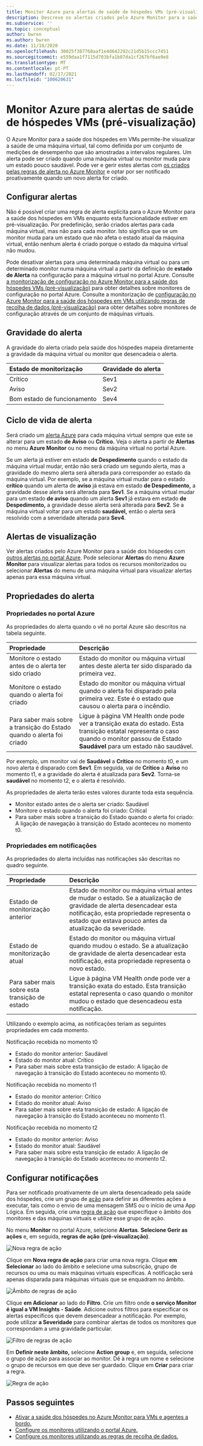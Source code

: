 ```yaml
---
title: Monitor Azure para alertas de saúde de hóspedes VMs (pré-visualização)
description: Descreve os alertas criados pelo Azure Monitor para a saúde dos hóspedes VMs, incluindo como habilitar e configurar notificações.
ms.subservice: ''
ms.topic: conceptual
author: bwren
ms.author: bwren
ms.date: 11/10/2020
ms.openlocfilehash: 30025f387768aaf1e4d642292c21d5b15ccc7451
ms.sourcegitcommit: e559daa1f7115d703bfa1b87da1cf267bf6ae9e8
ms.translationtype: MT
ms.contentlocale: pt-PT
ms.lasthandoff: 02/17/2021
ms.locfileid: "100620631"
---
```

# <a name="azure-monitor-for-vms-guest-health-alerts-preview"></a>Monitor Azure para alertas de saúde de hóspedes VMs (pré-visualização)
O Azure Monitor para a saúde dos hóspedes em VMs permite-lhe visualizar a saúde de uma máquina virtual, tal como definida por um conjunto de medições de desempenho que são amostradas a intervalos regulares. Um alerta pode ser criado quando uma máquina virtual ou monitor muda para um estado pouco saudável. Pode ver e gerir estes alertas com [os criados pelas regras de alerta no Azure Monitor](../platform/alerts-overview.md) e optar por ser notificado proativamente quando um novo alerta for criado.

## <a name="configure-alerts"></a>Configurar alertas
Não é possível criar uma regra de alerta explícita para o Azure Monitor para a saúde dos hóspedes em VMs enquanto esta funcionalidade estiver em pré-visualização. Por predefinição, serão criados alertas para cada máquina virtual, mas não para cada monitor.  Isto significa que se um monitor muda para um estado que não afeta o estado atual da máquina virtual, então nenhum alerta é criado porque o estado da máquina virtual não mudou. 

Pode desativar alertas para uma determinada máquina virtual ou para um determinado monitor numa máquina virtual a partir da definição de **estado de Alerta** na configuração para a máquina virtual no portal Azure. Consulte [a monitorização de configuração no Azure Monitor para a saúde dos hóspedes VMs (pré-visualização)](vminsights-health-configure.md) para obter detalhes sobre monitores de configuração no portal Azure. Consulte a monitorização de [configuração no Azure Monitor para a saúde dos hóspedes em VMs utilizando regras de recolha de dados (pré-visualização)](vminsights-health-configure-dcr.md) para obter detalhes sobre monitores de configuração através de um conjunto de máquinas virtuais.

## <a name="alert-severity"></a>Gravidade do alerta
A gravidade do alerta criado pela saúde dos hóspedes mapeia diretamente a gravidade da máquina virtual ou monitor que desencadeia o alerta.

| Estado de monitorização | Gravidade do alerta |
|:---|:---|
| Crítico | Sev1 |
| Aviso  | Sev2 |
| Bom estado de funcionamento  | Sev4 |

## <a name="alert-lifecycle"></a>Ciclo de vida de alerta
Será criado um [alerta Azure](../platform/alerts-overview.md) para cada máquina virtual sempre que este se alterar para um estado **de Aviso** ou **Crítico.** Veja o alerta a partir de **Alertas** no menu **Azure Monitor** ou no menu da máquina virtual no portal Azure.

Se um alerta já estiver em estado **de Despedimento** quando o estado da máquina virtual mudar, então não será criado um segundo alerta, mas a gravidade do mesmo alerta será alterada para corresponder ao estado da máquina virtual. Por exemplo, se a máquina virtual mudar para o estado **crítico** quando um alerta de **aviso** já estava em estado **de Despedimento,** a gravidade desse alerta será alterada para **Sev1**. Se a máquina virtual mudar para um estado **de aviso** quando um alerta **Sev1** já estava em estado **de Despedimento,** a gravidade desse alerta será alterada para **Sev2**. Se a máquina virtual voltar para um estado **saudável,** então o alerta será resolvido com a severidade alterada para **Sev4**.

## <a name="viewing-alerts"></a>Alertas de visualização
Ver alertas criados pelo Azure Monitor para a saúde dos hóspedes com [outros alertas no portal Azure](../platform/alerts-overview.md#alerts-experience). Pode selecionar **Alertas** do menu **Azure Monitor** para visualizar alertas para todos os recursos monitorizados ou selecionar **Alertas** do menu de uma máquina virtual para visualizar alertas apenas para essa máquina virtual.

## <a name="alert-properties"></a>Propriedades do alerta

### <a name="properties-in-the-azure-portal"></a>Propriedades no portal Azure
As propriedades do alerta quando o vê no portal Azure são descritos na tabela seguinte.

| Propriedade | Descrição |
|:---|:---|
| Monitore o estado antes de o alerta ter sido criado | Estado do monitor ou máquina virtual antes deste alerta ter sido disparado da primeira vez. |
| Monitore o estado quando o alerta foi criado | Estado do monitor ou máquina virtual quando o alerta foi disparado pela primeira vez. Este é o estado que causou o alerta para o incêndio. |
| Para saber mais sobre a transição do Estado quando o alerta foi criado | Ligue à página VM Health onde pode ver a transição exata do estado. Esta transição estatal representa o caso quando o monitor passou de Estado **Saudável** para um estado não saudável. |

Por exemplo, um monitor vai de **Saudável** a **Crítico** no momento t0, e um novo alerta é disparado com **Sev1**. Em seguida, vai de **Crítico** a **Aviso** no momento t1, e a gravidade do alerta é atualizada para **Sev2**. Torna-se **saudável** no momento t2, e o alerta é resolvido.

As propriedades de alerta terão estes valores durante toda esta sequência.

- Monitor estado antes de o alerta ser criado: Saudável
- Monitore o estado quando o alerta foi criado: Critical
- Para saber mais sobre a transição do Estado quando o alerta foi criado: A ligação de navegação à transição do Estado aconteceu no momento t0.


### <a name="properties-in-notifications"></a>Propriedades em notificações
As propriedades do alerta incluídas nas notificações são descritas no quadro seguinte.

| Propriedade | Descrição |
|:---|:---|
| Estado de monitorização anterior | Estado de monitor ou máquina virtual antes de mudar o estado. Se a atualização de gravidade de alerta desencadear esta notificação, esta propriedade representa o estado que estava pouco antes da atualização da severidade. |
| Estado de monitorização atual | Estado do monitor ou máquina virtual quando mudou o estado. Se a atualização de gravidade de alerta desencadear esta notificação, esta propriedade representa o novo estado. |
| Para saber mais sobre esta transição de estado | Ligue à página VM Health onde pode ver a transição exata do estado. Esta transição estatal representa o caso quando o monitor mudou o estado que desencadeou esta notificação. |

Utilizando o exemplo acima, as notificações teriam as seguintes propriedades em cada momento.

Notificação recebida no momento t0
- Estado do monitor anterior: Saudável
- Estado do monitor atual: Crítico
- Para saber mais sobre esta transição de estado: A ligação de navegação à transição do Estado aconteceu no momento t0.

Notificação recebida no momento t1
- Estado do monitor anterior: Crítico
- Estado do monitor atual: Aviso
- Para saber mais sobre esta transição de estado: A ligação de navegação à transição do Estado aconteceu no momento t1.

Notificação recebida no momento t2
- Estado do monitor anterior: Aviso
- Estado do monitor atual: Saudável
- Para saber mais sobre esta transição de estado: A ligação de navegação à transição do Estado aconteceu no momento t2.

## <a name="configure-notifications"></a>Configurar notificações
Para ser notificado proativamente de um alerta desencadeado pela saúde dos hóspedes, crie um grupo de [ação](../alerts/action-groups.md) para definir as diferentes ações a executar, tais como o envio de uma mensagem SMS ou o início de uma App Lógica. Em seguida, crie uma [regra de ação](../alerts/alerts-action-rules.md) que especifique o âmbito dos monitores e das máquinas virtuais e utilize esse grupo de ação.

No menu **Monitor** no portal Azure, selecione **Alertas**.  **Selecione Gerir as ações** e, em seguida, **regras de ação (pré-visualização)**. 

![Nova regra de ação](media/vminsights-health-alerts/action-rule-new.png)

Clique em **Nova regra de ação** para criar uma nova regra. Clique **em Selecionar** ao lado do âmbito e selecione uma subscrição, grupo de recursos ou uma ou mais máquinas virtuais específicas. A notificação será apenas disparada para máquinas virtuais que se enquadram no âmbito.

![Âmbito de regras de ação](media/vminsights-health-alerts/action-rule-scope.png)

Clique **em Adicionar** ao lado do **Filtro**. Crie um filtro onde **o serviço Monitor é igual a VM Insights - Saúde**. Adicione outros filtros para especificar os alertas específicos que devem desencadear a notificação. Por exemplo, pode utilizar **a Severidade** para combinar alertas de todos os monitores que correspondam a uma gravidade particular.

![Filtro de regras de ação](media/vminsights-health-alerts/action-rule-filter.png)

Em **Definir neste âmbito,** selecione **Action group** e, em seguida, selecione o grupo de ação para associar ao monitor. Dê à regra um nome e selecione o grupo de recursos em que deve ser guardado. Clique em **Criar** para criar a regra.

![Regra de ação](media/vminsights-health-alerts/action-rule.png)


## <a name="next-steps"></a>Passos seguintes

- [Ativar a saúde dos hóspedes no Azure Monitor para VMs e agentes a bordo.](vminsights-health-enable.md)
- [Configure os monitores utilizando o portal Azure.](vminsights-health-configure.md)
- [Configure os monitores utilizando as regras de recolha de dados.](vminsights-health-configure-dcr.md)